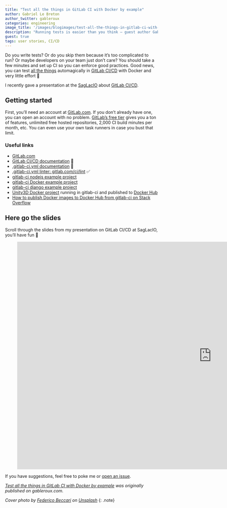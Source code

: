 ```yaml
---
title: "Test all the things in GitLab CI with Docker by example"
author: Gabriel Le Breton
author_twitter: gableroux
categories: engineering
image_title: '/images/blogimages/test-all-the-things-in-gitlab-ci-with-docker-by-example.jpg'
description: "Running tests is easier than you think – guest author Gabriel Le Breton shares his presentation about testing everything automatically with GitLab CI/CD."
guest: true
tags: user stories, CI/CD
---
```


Do you write tests? Or do you skip them because it’s too complicated to run? Or maybe developers on your team just don’t care? You should take a few minutes and set up CI so you can enforce good practices. Good news, you can test [all the things](http://knowyourmeme.com/memes/all-the-things) automagically in [GitLab CI/CD](/features/continuous-integration/) with Docker and very little effort 🤘

<!-- more -->

I recently gave a presentation at the [SagLacIO](http://saglac.io/) about [GitLab CI/CD](/features/continuous-integration/).

## Getting started

First, you’ll need an account at [GitLab.com](https://gitlab.com/). If you don’t already have one, you can open an account with no problem. [GitLab’s free tier](/stages-devops-lifecycle/) gives you a ton of features, unlimited free hosted repositories, 2,000 CI build minutes per month, etc. You can even use your own task runners in case you bust that limit.

### Useful links

- [GitLab.com](https://gitlab.com/)
- [GitLab CI/CD documentation](https://docs.gitlab.com/ee/ci/) 📗
- [.gitlab-ci.yml documentation](https://docs.gitlab.com/ee/ci/yaml/) 📕
- [.gitlab-ci.yml linter: gitlab.com/ci/lint](https://gitlab.com/ci/lint/) ✅
- [gitlab-ci nodejs example project](https://gitlab.com/gableroux/gitlab-ci-example-nodejs)
- [gitlab-ci Docker example project](https://gitlab.com/gableroux/gitlab-ci-example-docker)
- [gitlab-ci django example project](https://gitlab.com/gableroux/gitlab-ci-example-django)
- [Unity3D Docker project](https://gitlab.com/gableroux/unity3d) running in gitlab-ci and published to [Docker Hub](https://hub.docker.com/r/gableroux/unity3d/)
- [How to publish Docker images to Docker Hub from gitlab-ci on Stack Overflow](https://stackoverflow.com/questions/45517733/how-to-publish-docker-images-to-docker-hub-from-gitlab-ci)

## Here go the slides

Scroll through the slides from my presentation on GitLab CI/CD at SagLacIO, you’ll have fun 🤘

<figure class="video_container">
<iframe src="https://docs.google.com/presentation/d/10835yig54EbR_OQcxSXURkPk_0zkhLxaWHdRdXb-yWw/embed?start=false&amp;loop=false&amp;delayms=3000" frameborder="0" width="1280" height="749" allowfullscreen="true" mozallowfullscreen="true" webkitallowfullscreen="true"></iframe>
</figure>

If you have suggestions, feel free to poke me or [open an issue](https://github.com/GabLeRoux/gableroux.github.io/issues).

 *[Test all the things in GitLab CI with Docker by example](https://gableroux.com/saglacio/2018/01/16/test-all-the-things-in-gitlab-ci-with-docker-by-example/) was originally published on gableroux.com.*

 *Cover photo by [Federico Beccari](https://unsplash.com/photos/ahi73ZN5P0Y?utm_source=unsplash&utm_medium=referral&utm_content=creditCopyText) on [Unsplash](https://unsplash.com/)*
 {: .note}
